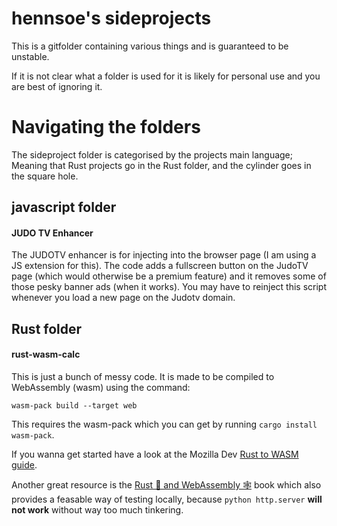 # hennsoe's sideprojects
This is a gitfolder containing various things and is guaranteed to be unstable.

If it is not clear what a folder is used for it is likely for personal use and you are best of ignoring it.

# Navigating the folders
The sideproject folder is categorised by the projects main language; Meaning that Rust projects go in the Rust folder, and the cylinder goes in the square hole.

## javascript folder
#### JUDO TV Enhancer
The JUDOTV enhancer is for injecting into the browser page (I am using a JS extension for this).
The code adds a fullscreen button on the JudoTV page (which would otherwise be a premium feature) and it removes some of those pesky banner ads (when it works).
You may have to reinject this script whenever you load a new page on the Judotv domain.

## Rust folder
#### rust-wasm-calc
This is just a bunch of messy code. 
It is made to be compiled to WebAssembly (wasm) using the command:
```
wasm-pack build --target web
```
This requires the wasm-pack which you can get by running `cargo install wasm-pack`.

If you wanna get started have a look at the Mozilla Dev [Rust to WASM guide](https://developer.mozilla.org/en-US/docs/WebAssembly/Rust_to_wasm).

Another great resource is the [Rust 🦀 and WebAssembly 🕸](https://rustwasm.github.io/docs/book/) book which also provides a feasable way of testing locally, because `python http.server` **will not work** without way too much tinkering.
